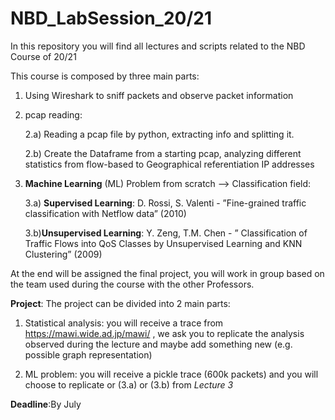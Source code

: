 # NBD_LabSession_20/21
In this repository you will find all lectures and scripts related to the NBD Course of 20/21

This course is composed by three main parts:

1) Using Wireshark to sniff packets and observe packet information

2) pcap reading:

   2.a) Reading a pcap file by python, extracting info and splitting it.
   
   2.b) Create the Dataframe from a starting pcap, analyzing different statistics from flow-based to Geographical referentiation IP addresses

3) **Machine Learning** (ML) Problem from scratch --> Classification field:

    3.a) **Supervised Learning**: D. Rossi, S. Valenti - ”Fine-grained traffic classification with Netflow data” (2010)
    
    3.b)**Unsupervised Learning**: Y. Zeng, T.M. Chen - ” Classification of Traffic Flows into QoS Classes by Unsupervised Learning and KNN Clustering” (2009)
    
    
At the end will be assigned the final project, you will work in group based on the team used during the course with the other Professors.

**Project**: The project can be divided into 2 main parts:

1) Statistical analysis: you will receive a trace from https://mawi.wide.ad.jp/mawi/ , we ask you to replicate the analysis observed during the lecture and maybe add something new (e.g. possible graph representation)

2) ML problem: you will receive a pickle trace (600k packets) and you will choose to replicate or (3.a) or (3.b) from *Lecture 3* 

**Deadline**:By July

  
